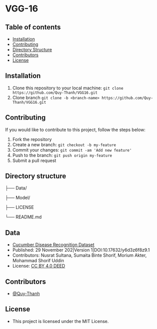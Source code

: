 # VGG-16

## Table of contents

- [Installation](#Installation)
- [Contributing](#Contributing)
- [Directory Structure](#Directory-structure)
- [Contributors](#Contributors)
- [License](#License)

## Installation

1. Clone this repository to your local machine: `git clone https://github.com/Quy-Thanh/VGG16.git`
2. Clone branch `git clone -b <branch-name> https://github.com/Quy-Thanh/VGG16.git`

## Contributing

If you would like to contribute to this project, follow the steps below:

1. Fork the repository
2. Create a new branch: `git checkout -b my-feature`
3. Commit your changes: `git commit -am 'Add new feature'`
4. Push to the branch: `git push origin my-feature`
5. Submit a pull request


## Directory structure

├── Data/

├── Model/

├── LICENSE

└── README.md

## Data

- [Cucumber Disease Recognition Dataset](https://data.mendeley.com/datasets/y6d3z6f8z9/1)
- Published: 29 November 202|Version 1|DOI:10.17632/y6d3z6f8z9.1
- Contributors: Nusrat Sultana, Sumaita Binte Shorif, Morium Akter, Mohammad Shorif Uddin
- License: [CC BY 4.0 DEED](https://creativecommons.org/licenses/by/4.0/)

## Contributors

- [@Quy-Thanh](https://github.com/Quy-Thanh)

## License

- This project is licensed under the MIT License.
